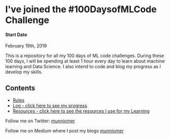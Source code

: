 # I've joined the #100DaysofMLCode Challenge

#### Start Date
February 19th, 2019

This is a repository for all my 100 days of ML code challenges. During these 100 days, I will be spending at least 1 hour every day to learn about machine learning and Data Science. I also intend to code and blog my progress as I develop my skills. 

## Contents

* [Rules](rules.md)
* [Log - click here to see my progress](log.md)
* [Resources - click here to see the resources I use for my Learning](resources.md)


Follow me on Twitter: [munniomer](https://twitter.com/munniomer)

Follow me on Medium where I post my blogs [munniomer](https://medium.com/@munniomer)
